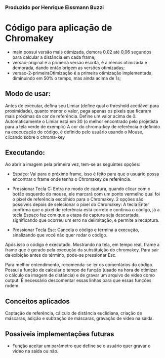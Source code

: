 ### Produzido por Henrique Eissmann Buzzi ###

# Código para aplicação de Chromakey

* main possui versão mais otimizada, demora 0,02 até 0,06 segundos para calcular a distância em cada frame;
* versao-original é a primeira versão escrita, é a menos otimizada e demorada, dando então origem as versões otimizadas;
* versao-2-primeiraOtimização é a primeira otimização implementada, diminuindo em 50% o tempo, mas ainda acima de 1s;

## Modo de usar:

Antes de executar, defina seu Limiar (define qual o threshold aceitável para proximidade), quanto menor o valor, pega apenas os pixels que ficaram mais próximas da cor de referência. Define um valor acima de 0.
Automaticamente o Limiar está em 30 (o melhor encontrado pelo projetista para a tela verde de exemplo)
A cor do chroma-key de referência é definido na execucação do código, é definido pelo usuário usando o Mouse, clicando sobre o chroma-key

## Executando:
Ao abrir a imagem pela primeira vez, tem-se as seguintes opções:

* Espaço: Vai para o próximo frame, isso é feito para que o usuário possa encontrar o frame onde tenha o Chromakey de referência.

* Pressionar Tecla C: Entra no modo de captura, quando clicar com o botão esquerdo do mouse, ele marcará com um ponto vermelho qual foi o pixel de referência escolhido para o Chromakey.
2 opções são possíveis depois de selecionar o pixel do Chromakey: A tecla Enter confirma que o pixel de referência está correto e continua o código, já a tecla
Espaço faz com que a etapa de captura seja descartada, significando que ocorreu um erro na delimitação, e permite a recaptura.

* Pressionar Tecla Esc: Cancela o código e termina a execução, sinalizando que você não quer rodar o código.

Após isso o código é executado. Mostrando na tela, em tempo real, frame a frame que é gerado pela execução da substituição do chromakey. Para sair da exibição antes do término, pode-se pressionar Esc.

Para melhor entendimento, recomenda-se ler os comentários do código. Possui a função de calcular o tempo de função (usado na hora de otimizar o cálculo da imagem de distância) e de gravar um arquivo de vídeo como output. É necessário descomentar essas linhas para que essas funções rodem.

## Conceitos aplicados

Captação de referência, cálculo de distância euclidiana, criação de máscaras, adição e subtração de máscaras, gravação de vídeo na saída.

## Possíveis implementações futuras

* Função aceitar um parâmetro que define se o usuário quer gravar o vídeo na saída ou não.

